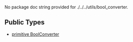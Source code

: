 No package doc string provided for ./../../utils/bool_converter.

## Public Types

* [primitive BoolConverter](.-..-..-utils-bool_converter-BoolConverter.md)
